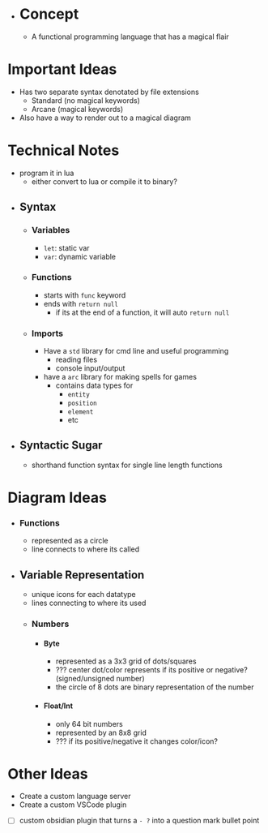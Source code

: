 - # Concept
	- A functional programming language that has a magical flair

# Important Ideas
 - Has two separate syntax denotated by file extensions
	 - Standard (no magical keywords)
	 - Arcane (magical keywords)
- Also have a way to render out to a magical diagram

# Technical Notes
- program it in lua
	- either convert to lua or compile it to binary?
- ## Syntax
	- ### Variables
		- `let`: static var
		- `var`: dynamic variable
	- ### Functions
		- starts with `func` keyword
		- ends with `return null` 
			- if its at the end of a function, it will auto `return null`
	- ### Imports
		- Have a `std` library for cmd line and useful programming
			- reading files
			- console input/output
		- have a `arc` library for making spells for games
			- contains data types for 
				- `entity`
				- `position`
				- `element`
				- etc
- ## Syntactic Sugar
	- shorthand function syntax for single line length functions
# Diagram Ideas
- ### Functions
	- represented as a circle
	- line connects to where its called
- ## Variable Representation
	- unique icons for each datatype
	- lines connecting to where its used
	- ### Numbers
		- #### Byte
			- represented as a 3x3 grid of dots/squares
			- ??? center dot/color represents if its positive or negative? (signed/unsigned number)
			- the circle of 8 dots are binary representation of the number
		- #### Float/Int
			- only 64 bit numbers
			- represented by an 8x8 grid
			- ??? if its positive/negative it changes color/icon?

# Other Ideas
- Create a custom language server
- Create a custom VSCode plugin

- [ ] custom obsidian plugin that turns a `- ?` into  a question mark bullet point